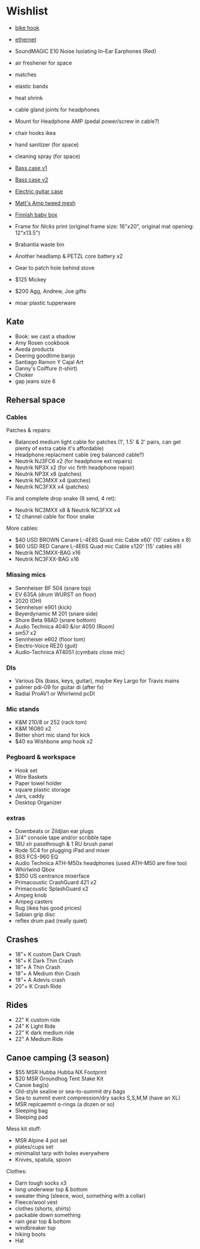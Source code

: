 # Wishlist

- [bike hook](https://www.amazon.ca/Mountain-Bicycle-Storage-Rack-Wall-Mounted/dp/B00WBFRYJM/)
- [ethernet](https://www.amazon.ca/Cable-Matters-Ethernet-Adapter-Gigabit/dp/B00X4S587K/)

- SoundMAGIC E10 Noise Isolating In-Ear Earphones (Red)

- air freshener for space
- matches
- elastic bands
- heat shrink
- cable gland joints for headphones
- Mount for Headphone AMP (pedal power/screw in cable?)

- chair hooks ikea
- hand sanitizer (for space)
- cleaning spray (for space)
- [Bass case v1](https://www.amazon.ca/ChromaCast-Bass-Guitar-Padded-Gig/dp/B00CKYVW2O/)
- [Bass case v2](https://www.amazon.ca/Fender-FB405-Multi-Fit-Electric-Guitar/dp/B06Y1XSBFS/)
- [Electric guitar case](https://www.amazon.ca/Fender-FE405-Multi-Fit-Electric-Guitar/dp/B06Y28CWZL/)




- [Matt's Amp tweed mesh](https://nextgenguitars.ca/categories/cab-case-parts/grill-cloth-piping.html)
- [Finnish baby box](https://www.finnishbabybox.com/en/)
- Frame for _Nicks_ print (original frame size: 16"x20", original mat opening: 12"x13.5")
- Brabantia waste bin
- Another headlamp & PETZL core battery x2
- Gear to patch hole behind stove
- $125 Mickey
- $200 Agg, Andrew, Joe gifts
- moar plastic tupperware

## Kate

- Book: we cast a shadow
- Amy Rosen cookbook
- Aveda products
- Deering goodtime banjo
- Santiago Ramon Y Cajal Art
- Danny's Coiffure (t-shirt)
- Choker
- gap jeans size 6

## Rehersal space

### Cables

Patches & repairs:

- Balanced medium light cable for patches (1', 1.5' & 2' pairs, can get plenty of extra cable it's affordable)
- Headphone replacment cable (reg balanced cable?)
- Neutrik NJ3FC6 x2 (for headphone ext repairs)
- Neutrik NP3X x2 (for vic firth headphone repair)
- Neutrik NP3X x8 (patches)
- Neutrik NC3MXX x4 (patches)
- Neutrik NC3FXX x4 (patches)

Fix and complete drop snake (8 send, 4 ret):

- Neutrik NC3MXX x8 & Neutrik NC3FXX x4
- 12 channel cable for floor snake

More cables:

- $40 USD BROWN Canare L-4E6S Quad mic Cable x60' (10' cables x 8)
- $60 USD RED Canare L-4E6S Quad mic Cable x120' (15' cables x8)
- Neutrik NC3MXX-BAG x16
- Neutrik NC3FXX-BAG x16

### Missing mics

- Sennheiser BF 504 (snare top)
- EV 635A (drum WURST on floor)
- 2020 (OH)
- Sennheiser e901 (kick)
- Beyerdynamic M 201 (snare side)
- Shure Beta 98AD (snare bottom)
- Audio Technica 4040 &/or 4050 (Room)
- sm57 x2
- Sennheiser e602 (floor tom)
- Electro-Voice RE20 (guit)
- Audio-Technica AT4051 (cymbals close mic)

### DIs

- Various DIs (bass, keys, guitar), maybe Key Largo for Travis mains
- palmer pdi-09 for guitar di (after fx)
- Radial ProAV1 or Whirlwind pcDI

### Mic stands

- K&M 210/8 or 252 (rack tom)
- K&M 16080 x2
- Better short mic stand for kick
- $40 ea Wishbone amp hook x2

### Pegboard & workspace

- Hook set
- Wire Baskets
- Paper towel holder
- square plastic storage
- Jars, caddy
- Desktop Organizer

### extras

- Downbeats or Zildjian ear plugs
- 3/4" console tape and/or scribble tape
- 1RU xlr passthrough & 1 RU brush panel
- Rode SC4 for plugging iPad and mixer
- BSS FCS-960 EQ
- Audio Technica ATH-M50x headphones (used ATH-M50 are fine too)
- Whirlwind Qbox
- $350 US centrance mixerface
- Primacoustic CrashGuard 421 x2
- Primacoustic SplashGuard x2
- Ampeg knob
- Ampeg casters
- Rug (ikea has good prices)
- Sabian grip disc
- reflex drum pad (really quiet)

## Crashes

- 18"+ K custom Dark Crash
- 18"+ K Dark Thin Crash
- 18"+ A Thin Crash
- 18"+ A Medium thin Crash
- 18"+ A Adevis crash
- 20"+ K Crash Ride

## Rides

- 22" K custom ride
- 24" K Light Ride
- 22" K dark medium ride
- 22" A Medium Ride

## Canoe camping (3 season)

- $55 MSR Hubba Hubba NX Footprint
- $20 MSR Groundhog Tent Stake Kit
- Canoe bag(s)
- Old-style sealine or sea-to-summit dry bags
- Sea to summit event compression/dry sacks S,S,M,M (have an XL)
- MSR replcaemnt o-rings (a dozen or so)
- Sleeping bag
- Sleeping pad

Mess kit stuff:

- MSR Alpine 4 pot set
- plates/cups set
- minimalist tarp with holes everywhere
- Knives, spatula, spoon

Clothes:

- Darn tough socks x3
- long underwear top & bottom
- sweater thing (sleece, wool, something with a collar)
- Fleece/wool vest
- clothes (shorts, shirts)
- packable down something
- rain gear top & bottom
- windbreaker top
- hiking boots
- Hat
